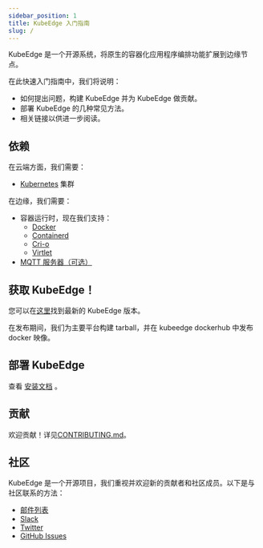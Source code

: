 ```yaml
---
sidebar_position: 1
title: KubeEdge 入门指南
slug: /
---
```


KubeEdge 是一个开源系统，将原生的容器化应用程序编排功能扩展到边缘节点。

在此快速入门指南中，我们将说明：

- 如何提出问题，构建 KubeEdge 并为 KubeEdge 做贡献。
- 部署 KubeEdge 的几种常见方法。
- 相关链接以供进一步阅读。

## 依赖

在云端方面，我们需要：

- [Kubernetes](https://kubernetes.io) 集群

在边缘，我们需要：

- 容器运行时，现在我们支持：
  - [Docker](https://www.docker.com)
  - [Containerd](https://github.com/containerd/containerd)
  - [Cri-o](https://cri-o.io)
  - [Virtlet](https://docs.virtlet.cloud)
- [MQTT 服务器（可选）](https://mosquitto.org)

## 获取 KubeEdge！

您可以在[这里](https://github.com/kubeedge/kubeedge/releases)找到最新的 KubeEdge 版本。

在发布期间，我们为主要平台构建 tarball，并在 kubeedge dockerhub 中发布 docker 映像。

## 部署 KubeEdge

查看 [安装文档](./setup/keadm) 。

## 贡献

欢迎贡献！详见[CONTRIBUTING.md](./community/contribute)。

## 社区

KubeEdge 是一个开源项目，我们重视并欢迎新的贡献者和社区成员。以下是与社区联系的方法：

- [邮件列表](https://groups.google.com/forum/#!forum/kubeedge)
- [Slack](https://join.slack.com/t/kubeedge/shared_invite/enQtNjc0MTg2NTg2MTk0LWJmOTBmOGRkZWNhMTVkNGU1ZjkwNDY4MTY4YTAwNDAyMjRkMjdlMjIzYmMxODY1NGZjYzc4MWM5YmIxZjU1ZDI)
- [Twitter](https://twitter.com/kubeedge)
- [GitHub Issues](https://github.com/kubeedge/kubeedge/issues)
